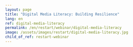 ```yaml
---
layout: page
title: "Digital Media Literacy: Building Resilience"
lang: en
ref: digital-media-literacy
permalink: /en/restart/webinar/digital-media-literacy
image: /assets/images/restart/digital-media-literacy.jpg
child_of_ref: restart-webinar
---
```

